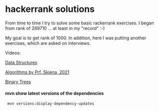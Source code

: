 # hackerrank solutions
From time to time I try to solve some basic rackerrank exercises.
I began from rank of 269710 ... at least in my "record" :-)

My goal is to get rank of 1000.
In addition, here I was putting another exercises, which are asked on interviews. 

Videos:

[Data Structures](https://www.youtube.com/watch?v=RBSGKlAvoiM)

[Algorithms by Prf. Skiena, 2021](https://www.youtube.com/watch?v=I6yuK4WpLxM&t=2248s)

[Binary Trees](https://www.youtube.com/watch?v=fAAZixBzIAI)


#### mvn show latest versions of the dependencies

```
 mvn versions:display-dependency-updates
```

